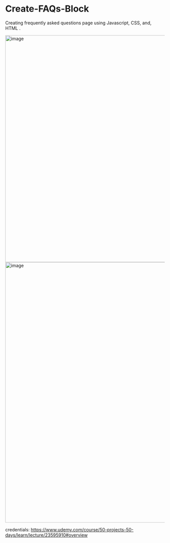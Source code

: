 # Create-FAQs-Block
Creating frequently asked questions page using Javascript, CSS, and, HTML . 

<img width="718" alt="image" src="https://github.com/turgutguvenc/Create-FAQs-Block/assets/63226091/323b61e9-3d53-4e95-a34e-4c5b1251abe3">
<img width="824" alt="image" src="https://github.com/turgutguvenc/Create-FAQs-Block/assets/63226091/3e367118-363c-4442-a508-ea2589d2c3cb">

credentials: https://www.udemy.com/course/50-projects-50-days/learn/lecture/23595910#overview

